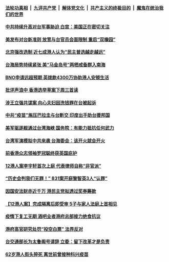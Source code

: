 

####  [法轮功真相](../../../../basic/blob/master/README.md?t=04102001) &nbsp;|&nbsp; [九评共产党](../../../../9ping.md/blob/master/README.md?t=04102001) &nbsp;|&nbsp; [解体党文化](../../../../jtdwh.md/blob/master/README.md?t=04102001)  &nbsp;|&nbsp; [共产主义的终极目的](../../../../gczydzjmd.md/blob/master/README.md?t=04102001) &nbsp;|&nbsp; [魔鬼在统治我们的世界](../../../../mgztzwmdsj.md/blob/master/README.md?t=04102001) 

#### [中共持续升高对台军事胁迫 白宫：美国正在密切关注](../pages/soh55/493604.md?t=04102001) 
#### [美发布对台新准则 放宽与台官员会面限制 重启“双橡园”](../pages/soh55/493523.md?t=04102001) 
#### [北京强改选制 近七成港人认为“民主普选越走越远”](../pages/soh55/493337.md?t=04102001) 
#### [台海局势持续紧张 美“马金岛号”两栖戒备群入南海](../pages/soh55/493241.md?t=04102001) 
#### [BNO申请远超预期 英拨款4300万协助港人安顿生活](../pages/soh55/493133.md?t=04102001) 
#### [ 批评声浪中 香港选举草案下周三首读 ](../pages/soh55/492944.md?t=04102001) 
#### [涉王立强共谍案 向心夫妇因洗钱罪在台被起诉](../pages/soh55/492887.md?t=04102001) 
#### [中共“疫苗”施压巴拉圭与台断交 印度出手助台援邦国](../pages/soh55/492821.md?t=04102001) 
#### [美军驱逐舰通过台湾海峡 国务院：有能力抵抗任何武力](../pages/soh55/492758.md?t=04102001) 
#### [台湾军演模拟中共来袭 台海委会：该开火就会开火](../pages/soh55/492740.md?t=04102001) 
#### [前香港众志领袖罗冠聪终获英国庇护](../pages/soh55/492623.md?t=04102001) 
#### [12港人案李宇轩首次上庭 代表律师自称“非官派”](../pages/soh55/492539.md?t=04102001) 
#### [“历史会判我们无罪！” 831案开庭黎智英3人“认罪”](../pages/soh55/492476.md?t=04102001) 
#### [因国安法财赤近千万 港民主党拟透过奖券筹款](../pages/soh55/492146.md?t=04102001) 
#### [【12港人案】完成隔离后即受审 5子与家人法庭上首相见](../pages/soh55/491831.md?t=04102001) 
#### [疫情下复工无期 酒吧业者港府总部接力绝食抗议](../pages/soh55/491807.md?t=04102001) 
#### [港府高官研究处罚“投空白票” 法界反对](../pages/soh55/491795.md?t=04102001) 
#### [台交通部长为太鲁阁号请辞 立委：留下改革才是负责](../pages/soh55/491612.md?t=04102001) 
#### [62岁港人街头猝死 离世前曾接种科兴疫苗 ](../pages/soh55/491525.md?t=04102001) 
